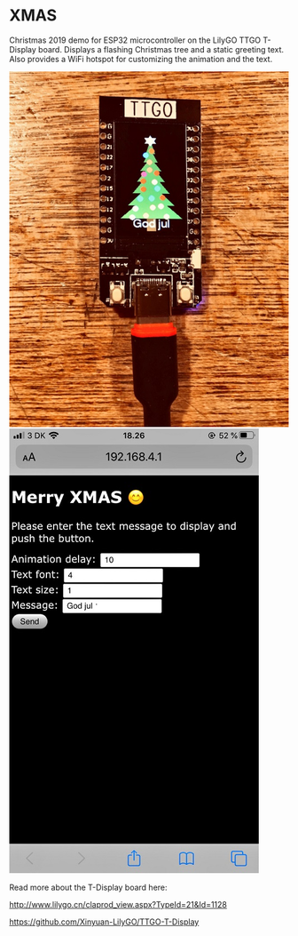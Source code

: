 # XMAS
Christmas 2019 demo for ESP32 microcontroller on the LilyGO TTGO T-Display board. Displays a flashing Christmas tree and a static greeting text.
Also provides a WiFi hotspot for customizing the animation and the text.

![T-Display](img/T-Display.jpeg) ![WebPage](img/WebPage.jpeg)

Read more about the T-Display board here:

http://www.lilygo.cn/claprod_view.aspx?TypeId=21&Id=1128

https://github.com/Xinyuan-LilyGO/TTGO-T-Display
